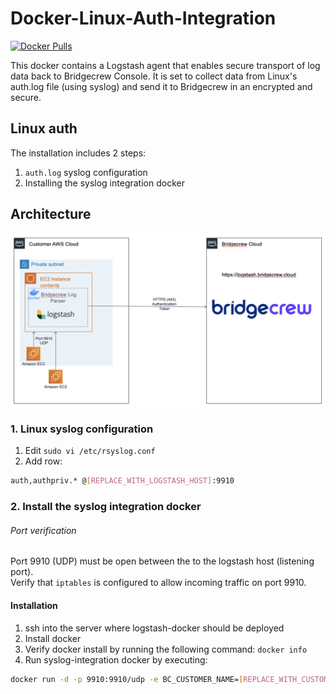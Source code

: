 # Docker-Linux-Auth-Integration
[![Docker Pulls](https://img.shields.io/docker/pulls/bridgecrew/linux-auth-integration)](https://hub.docker.com/r/bridgecrew/linux-auth-integration)

This docker contains a Logstash agent that enables secure transport of log data back to Bridgecrew Console. It is set to collect data from Linux's auth.log file (using syslog) and send it to Bridgecrew in an encrypted and secure.

## Linux auth

The installation includes 2 steps:   
1. `auth.log` syslog configuration   
2. Installing the syslog integration docker 

## Architecture
![Integration architecture](../../docs/LinuxAuthArch.png)

### 1. Linux syslog configuration
1. Edit `sudo vi /etc/rsyslog.conf`
2. Add row: 
```sh 
auth,authpriv.* @[REPLACE_WITH_LOGSTASH_HOST]:9910
```

### 2. Install the syslog integration docker 
###### Port verification
Port 9910 (UDP) must be open between the to the logstash host (listening port).   
Verify that `iptables` is configured to allow incoming traffic on port 9910.

#### Installation

1. ssh into the server where logstash-docker should be deployed
2. Install docker
3. Verify docker install by running the following command: ``` docker info ```
4. Run syslog-integration docker by executing:
```sh
docker run -d -p 9910:9910/udp -e BC_CUSTOMER_NAME=[REPLACE_WITH_CUSTOMER_NAME] -e BC_API_TOKEN=[REPLACE_WITH_API_TOKEN] -e BC_URL="https://logstash.bridgecrew.cloud/logstash" bridgecrew/linux-auth-integration
```
